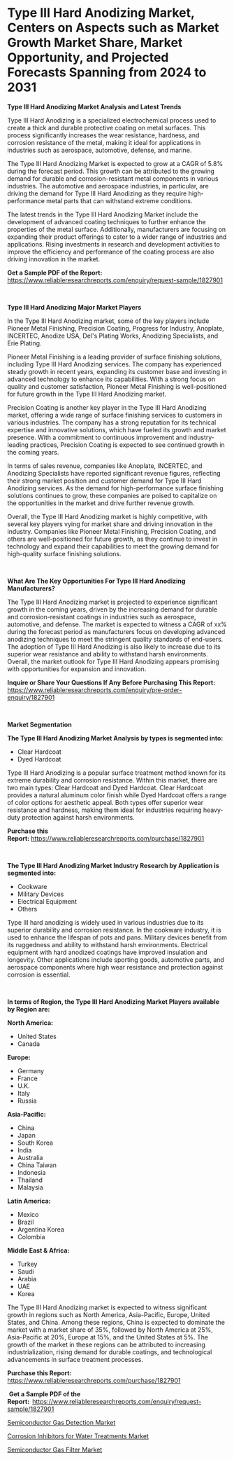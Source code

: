 <p><h1>Type III Hard Anodizing Market, Centers on Aspects such as Market Growth Market Share, Market Opportunity, and Projected Forecasts Spanning from 2024 to 2031</h1></p><p><strong>Type III Hard Anodizing Market Analysis and Latest Trends</strong></p>
<p><p>Type III Hard Anodizing is a specialized electrochemical process used to create a thick and durable protective coating on metal surfaces. This process significantly increases the wear resistance, hardness, and corrosion resistance of the metal, making it ideal for applications in industries such as aerospace, automotive, defense, and marine.</p><p>The Type III Hard Anodizing Market is expected to grow at a CAGR of 5.8% during the forecast period. This growth can be attributed to the growing demand for durable and corrosion-resistant metal components in various industries. The automotive and aerospace industries, in particular, are driving the demand for Type III Hard Anodizing as they require high-performance metal parts that can withstand extreme conditions.</p><p>The latest trends in the Type III Hard Anodizing Market include the development of advanced coating techniques to further enhance the properties of the metal surface. Additionally, manufacturers are focusing on expanding their product offerings to cater to a wider range of industries and applications. Rising investments in research and development activities to improve the efficiency and performance of the coating process are also driving innovation in the market.</p></p>
<p><strong>Get a Sample PDF of the Report:&nbsp;</strong> <a href="https://www.reliableresearchreports.com/enquiry/request-sample/1827901">https://www.reliableresearchreports.com/enquiry/request-sample/1827901</a></p>
<p>&nbsp;</p>
<p><strong>Type III Hard Anodizing Major Market Players</strong></p>
<p><p>In the Type III Hard Anodizing market, some of the key players include Pioneer Metal Finishing, Precision Coating, Progress for Industry, Anoplate, INCERTEC, Anodize USA, Del's Plating Works, Anodizing Specialists, and Erie Plating.</p><p>Pioneer Metal Finishing is a leading provider of surface finishing solutions, including Type III Hard Anodizing services. The company has experienced steady growth in recent years, expanding its customer base and investing in advanced technology to enhance its capabilities. With a strong focus on quality and customer satisfaction, Pioneer Metal Finishing is well-positioned for future growth in the Type III Hard Anodizing market.</p><p>Precision Coating is another key player in the Type III Hard Anodizing market, offering a wide range of surface finishing services to customers in various industries. The company has a strong reputation for its technical expertise and innovative solutions, which have fueled its growth and market presence. With a commitment to continuous improvement and industry-leading practices, Precision Coating is expected to see continued growth in the coming years.</p><p>In terms of sales revenue, companies like Anoplate, INCERTEC, and Anodizing Specialists have reported significant revenue figures, reflecting their strong market position and customer demand for Type III Hard Anodizing services. As the demand for high-performance surface finishing solutions continues to grow, these companies are poised to capitalize on the opportunities in the market and drive further revenue growth.</p><p>Overall, the Type III Hard Anodizing market is highly competitive, with several key players vying for market share and driving innovation in the industry. Companies like Pioneer Metal Finishing, Precision Coating, and others are well-positioned for future growth, as they continue to invest in technology and expand their capabilities to meet the growing demand for high-quality surface finishing solutions.</p></p>
<p>&nbsp;</p>
<p><strong>What Are The Key Opportunities For Type III Hard Anodizing Manufacturers?</strong></p>
<p><p>The Type III Hard Anodizing market is projected to experience significant growth in the coming years, driven by the increasing demand for durable and corrosion-resistant coatings in industries such as aerospace, automotive, and defense. The market is expected to witness a CAGR of xx% during the forecast period as manufacturers focus on developing advanced anodizing techniques to meet the stringent quality standards of end-users. The adoption of Type III Hard Anodizing is also likely to increase due to its superior wear resistance and ability to withstand harsh environments. Overall, the market outlook for Type III Hard Anodizing appears promising with opportunities for expansion and innovation.</p></p>
<p><strong>Inquire or Share Your Questions If Any Before Purchasing This Report:</strong> <a href="https://www.reliableresearchreports.com/enquiry/pre-order-enquiry/1827901">https://www.reliableresearchreports.com/enquiry/pre-order-enquiry/1827901</a></p>
<p>&nbsp;</p>
<p><strong>Market Segmentation</strong></p>
<p><strong>The Type III Hard Anodizing Market Analysis by types is segmented into:</strong></p>
<p><ul><li>Clear Hardcoat</li><li>Dyed Hardcoat</li></ul></p>
<p><p>Type III Hard Anodizing is a popular surface treatment method known for its extreme durability and corrosion resistance. Within this market, there are two main types: Clear Hardcoat and Dyed Hardcoat. Clear Hardcoat provides a natural aluminum color finish while Dyed Hardcoat offers a range of color options for aesthetic appeal. Both types offer superior wear resistance and hardness, making them ideal for industries requiring heavy-duty protection against harsh environments.</p></p>
<p><strong>Purchase this Report:&nbsp;</strong><a href="https://www.reliableresearchreports.com/purchase/1827901">https://www.reliableresearchreports.com/purchase/1827901</a></p>
<p>&nbsp;</p>
<p><strong>The Type III Hard Anodizing Market Industry Research by Application is segmented into:</strong></p>
<p><ul><li>Cookware</li><li>Military Devices</li><li>Electrical Equipment</li><li>Others</li></ul></p>
<p><p>Type III hard anodizing is widely used in various industries due to its superior durability and corrosion resistance. In the cookware industry, it is used to enhance the lifespan of pots and pans. Military devices benefit from its ruggedness and ability to withstand harsh environments. Electrical equipment with hard anodized coatings have improved insulation and longevity. Other applications include sporting goods, automotive parts, and aerospace components where high wear resistance and protection against corrosion is essential.</p></p>
<p>&nbsp;</p>
<p><strong>In terms of Region, the Type III Hard Anodizing Market Players available by Region are:</strong></p>
<p>
    <p> <strong> North America: </strong>
        <ul>
            <li>United States</li>
            <li>Canada</li>
        </ul>
        </p> 
    <p> <strong> Europe: </strong>
        <ul>
            <li>Germany</li>
            <li>France</li>
            <li>U.K.</li>
            <li>Italy</li>
            <li>Russia</li>
        </ul>
        </p> 
    <p> <strong> Asia-Pacific: </strong>
        <ul>
            <li>China</li>
            <li>Japan</li>
            <li>South Korea</li>
            <li>India</li>
            <li>Australia</li>
            <li>China Taiwan</li>
            <li>Indonesia</li>
            <li>Thailand</li>
            <li>Malaysia</li>
        </ul>
        </p> 
    <p> <strong> Latin America: </strong>
        <ul>
            <li>Mexico</li>
            <li>Brazil</li>
            <li>Argentina Korea</li>
            <li>Colombia</li>
        </ul>
        </p> 
    <p> <strong> Middle East & Africa: </strong>
        <ul>
            <li>Turkey</li>
            <li>Saudi</li>
            <li>Arabia</li>
            <li>UAE</li>
            <li>Korea</li>
        </ul>
    </p>
    </p>
<p><p>The Type III Hard Anodizing market is expected to witness significant growth in regions such as North America, Asia-Pacific, Europe, United States, and China. Among these regions, China is expected to dominate the market with a market share of 35%, followed by North America at 25%, Asia-Pacific at 20%, Europe at 15%, and the United States at 5%. The growth of the market in these regions can be attributed to increasing industrialization, rising demand for durable coatings, and technological advancements in surface treatment processes.</p></p>
<p><strong>Purchase this Report: </strong><a href="https://www.reliableresearchreports.com/purchase/1827901">https://www.reliableresearchreports.com/purchase/1827901</a></p>
<p>&nbsp;<strong>Get a Sample PDF of the Report:&nbsp;&nbsp;</strong><a href="https://www.reliableresearchreports.com/enquiry/request-sample/1827901">https://www.reliableresearchreports.com/enquiry/request-sample/1827901</a></p>
<p><strong></strong></p>
<p><p><a href="https://view.publitas.com/reportprime-1/semiconductor-gas-detection-market-offer-valuable-insights-into-market-size-market-share-market-trends-and-projections-spanning-from-2023-to-2030/">Semiconductor Gas Detection Market</a></p><p><a href="https://view.publitas.com/reportprime-1/corrosion-inhibitors-for-water-treatments-market-offer-valuable-insights-into-market-size-market-share-market-trends-and-projections-spanning-from-2023-to-2030/">Corrosion Inhibitors for Water Treatments Market</a></p><p><a href="https://view.publitas.com/reportprime-1/semiconductor-gas-filter-market-furnish-information-about-market-size-market-share-market-dynamics-and-projections-spanning-from-2023-to-2030/">Semiconductor Gas Filter Market</a></p></p>